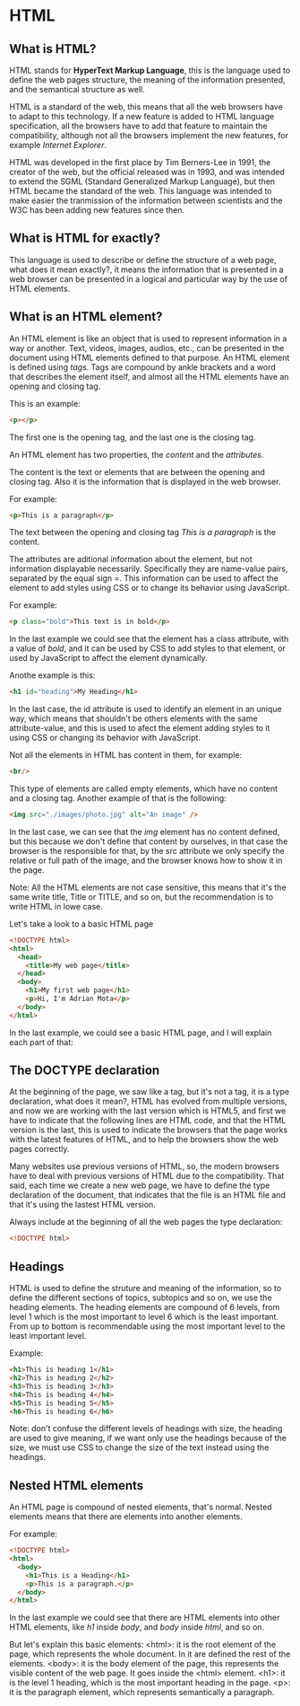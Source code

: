 # HTML

## What is HTML?

HTML stands for **HyperText Markup Language**, this is the language used to define the web pages structure, the meaning of the information presented, and the semantical structure as well.

HTML is a standard of the web, this means that all the web browsers have to adapt to this technology. If a new feature is added to HTML language specification, all the browsers have to add that feature to maintain the compatibility, although not all the browsers implement the new features, for example *Internet Explorer*.

HTML was developed in the first place by Tim Berners-Lee in 1991, the creator of the web, but the official released was in 1993, and was intended to extend the SGML (Standard Generalized Markup Language), but then HTML became the standard of the web. This language was intended to make easier the tranmission of the information between scientists and the W3C has been adding new features since then.

## What is HTML for exactly?

This language is used to describe or define the structure of a web page, what does it mean exactly?, it means the information that is presented in a web browser can be presented in a logical and particular way by the use of HTML elements.

## What is an HTML element?

An HTML element is like an object that is used to represent information in a way or another. Text, videos, images, audios, etc., can be presented in the document using HTML elements defined to that purpose. An HTML element is defined using *tags*. Tags are compound by ankle brackets and a word that describes the element itself, and almost all the HTML elements have an opening and closing tag.

This is an example:
```html 
<p></p>
```
The first one is the opening tag, and the last one is the closing tag.

An HTML element has two properties, the *content* and the *attributes*.

The content is the text or elements that are between the opening and closing tag. Also it is the information that is displayed in the web browser.

For example:
```html
<p>This is a paragraph</p>
```
The text between the opening and closing tag *This is a paragraph* is the content.

The attributes are aditional information about the element, but not information displayable necessarily. Specifically they are name-value pairs, separated by the equal sign =. This information can be used to affect the element to add styles using CSS or to change its behavior using JavaScript.

For example:
```html
<p class="bold">This text is in bold</p>
```

In the last example we could see that the element has a class attribute, with a value of *bold*, and it can be used by CSS to add styles to that element, or used by JavaScript to affect the element dynamically.

Anothe example is this:
```html
<h1 id="heading">My Heading</h1>
```

In the last case, the id attribute is used to identify an element in an unique way, which means that shouldn't be others elements with the same attribute-value, and this is used to afect the element adding styles to it using CSS or changing its behavior with JavaScript.

Not all the elements in HTML has content in them, for example:
```html
<br/>
```
This type of elements are called empty elements, which have no content and a closing tag. Another example of that is the following:
```html
<img src="./images/photo.jpg" alt="An image" />
```
In the last case, we can see that the *img* element has no content defined, but this because we don't define that content by ourselves, in that case the browser is the responsible for that, by the src attribute we only specify the relative or full path of the image, and the browser knows how to show it in the page.

Note: All the HTML elements are not case sensitive, this means that it's the same write title, Title or TITLE, and so on, but the recommendation is to write HTML in lowe case.

Let's take a look to a basic HTML page
```html
<!DOCTYPE html>
<html>
  <head>
    <title>My web page</title>
  </head>
  <body>
    <h1>My first web page</h1>
    <p>Hi, I'm Adrian Mota</p>
  </body>
</html>
```

In the last example, we could see a basic HTML page, and I will explain each part of that:

## The DOCTYPE declaration

At the beginning of the page, we saw like a tag, but it's not a tag, it is a type declaration, what does it mean?, HTML has evolved from multiple versions, and now we are working with the last version which is HTML5, and first we have to indicate that the following lines are HTML code, and that the HTML version is the last, this is used to indicate the browsers that the page works with the latest features of HTML, and to help the browsers show the web pages correctly.

Many websites use previous versions of HTML, so, the modern browsers have to deal with previous versions of HTML due to the compatibility. That said, each time we create a new web page, we have to define the type declaration of the document, that indicates that the file is an HTML file and that it's using the lastest HTML version.

Always include at the beginning of all the web pages the type declaration:
```html
<!DOCTYPE html>
```

## Headings

HTML is used to define the struture and meaning of the information, so to define the different sections of topics, subtopics and so on, we use the heading elements. The heading elements are compound of 6 levels, from level 1 which is the most important to level 6 which is the least important. From up to bottom is recommendable using the most important level to the least important level.

Example:
```html
<h1>This is heading 1</h1>
<h2>This is heading 2</h2>
<h3>This is heading 3</h3>
<h4>This is heading 4</h4>
<h5>This is heading 5</h5>
<h6>This is heading 6</h6>
```

Note: don't confuse the different levels of headings with size, the heading are used to give meaning, if we want only use the headings because of the size, we must use CSS to change the size of the text instead using the headings.

## Nested HTML elements

An HTML page is compound of nested elements, that's normal. Nested elements means that there are elements into another elements.

For example:
```html
<!DOCTYPE html>
<html>
  <body>
    <h1>This is a Heading</h1>
    <p>This is a paragraph.</p>
  </body>
</html>
```

In the last example we could see that there are HTML elements into other HTML elements, like *h1* inside *body*, and *body* inside *html*, and so on.

But let's explain this basic elements:
\<html\>: it is the root element of the page, which represents the whole document. In it are defined the rest of the elements.
\<body\>: it is the body element of the page, this represents the visible content of the web page. It goes inside the \<html\> element.
\<h1\>: it is the level 1 heading, which is the most important heading in the page.
\<p\>: it is the paragraph element, which represents semantically a paragraph.
